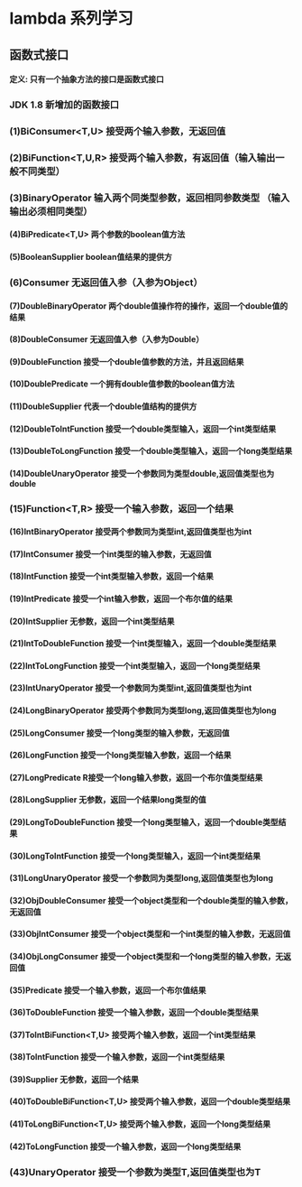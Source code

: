 # lambda 系列学习 
## 函数式接口
#### 定义: 只有一个抽象方法的接口是函数式接口
### JDK 1.8 新增加的函数接口
###  (1)BiConsumer<T,U>             接受两个输入参数，无返回值
###  (2)BiFunction<T,U,R>           接受两个输入参数，有返回值（输入输出一般不同类型）
###  (3)BinaryOperator<T>           输入两个同类型参数，返回相同参数类型  （输入输出必须相同类型）
####  (4)BiPredicate<T,U>           两个参数的boolean值方法
####  (5)BooleanSupplier            boolean值结果的提供方
###  (6)Consumer<T>                 无返回值入参（入参为Object）
####  (7)DoubleBinaryOperator       两个double值操作符的操作，返回一个double值的结果
####  (8)DoubleConsumer             无返回值入参（入参为Double）
####  (9)DoubleFunction<R>          接受一个double值参数的方法，并且返回结果
####  (10)DoublePredicate           一个拥有double值参数的boolean值方法
####  (11)DoubleSupplier            代表一个double值结构的提供方
####  (12)DoubleToIntFunction       接受一个double类型输入，返回一个int类型结果
####  (13)DoubleToLongFunction      接受一个double类型输入，返回一个long类型结果
####  (14)DoubleUnaryOperator       接受一个参数同为类型double,返回值类型也为double 
###   (15)Function<T,R>             接受一个输入参数，返回一个结果
####  (16)IntBinaryOperator         接受两个参数同为类型int,返回值类型也为int 
####  (17)IntConsumer               接受一个int类型的输入参数，无返回值 
####  (18)IntFunction<R>            接受一个int类型输入参数，返回一个结果 
####  (19)IntPredicate              接受一个int输入参数，返回一个布尔值的结果
####  (20)IntSupplier               无参数，返回一个int类型结果
####  (21)IntToDoubleFunction        接受一个int类型输入，返回一个double类型结果 
####  (22)IntToLongFunction          接受一个int类型输入，返回一个long类型结果
####  (23)IntUnaryOperator           接受一个参数同为类型int,返回值类型也为int 
####  (24)LongBinaryOperator         接受两个参数同为类型long,返回值类型也为long
####  (25)LongConsumer               接受一个long类型的输入参数，无返回值
####  (26)LongFunction<R>            接受一个long类型输入参数，返回一个结果
####  (27)LongPredicate              R接受一个long输入参数，返回一个布尔值类型结果
####  (28)LongSupplier               无参数，返回一个结果long类型的值
####  (29)LongToDoubleFunction       接受一个long类型输入，返回一个double类型结果
####  (30)LongToIntFunction          接受一个long类型输入，返回一个int类型结果
####  (31)LongUnaryOperator          接受一个参数同为类型long,返回值类型也为long
####  (32)ObjDoubleConsumer<T>       接受一个object类型和一个double类型的输入参数，无返回值
####  (33)ObjIntConsumer<T>          接受一个object类型和一个int类型的输入参数，无返回值
####  (34)ObjLongConsumer<T>         接受一个object类型和一个long类型的输入参数，无返回值
####  (35)Predicate<T>               接受一个输入参数，返回一个布尔值结果
####  (36)ToDoubleFunction<T>        接受一个输入参数，返回一个double类型结果
####  (37)ToIntBiFunction<T,U>       接受两个输入参数，返回一个int类型结果
####  (38)ToIntFunction<T>           接受一个输入参数，返回一个int类型结果
####  (39)Supplier<T>                无参数，返回一个结果
####  (40)ToDoubleBiFunction<T,U>    接受两个输入参数，返回一个double类型结果
####  (41)ToLongBiFunction<T,U>      接受两个输入参数，返回一个long类型结果
####  (42)ToLongFunction<T>          接受一个输入参数，返回一个long类型结果
###   (43)UnaryOperator<T>           接受一个参数为类型T,返回值类型也为T
